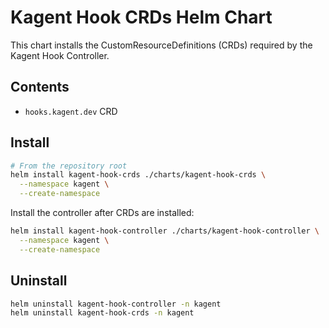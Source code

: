 # Kagent Hook CRDs Helm Chart

This chart installs the CustomResourceDefinitions (CRDs) required by the Kagent Hook Controller.

## Contents
- `hooks.kagent.dev` CRD

## Install

```bash
# From the repository root
helm install kagent-hook-crds ./charts/kagent-hook-crds \
  --namespace kagent \
  --create-namespace
```

Install the controller after CRDs are installed:

```bash
helm install kagent-hook-controller ./charts/kagent-hook-controller \
  --namespace kagent \
  --create-namespace
```

## Uninstall

```bash
helm uninstall kagent-hook-controller -n kagent
helm uninstall kagent-hook-crds -n kagent
```
